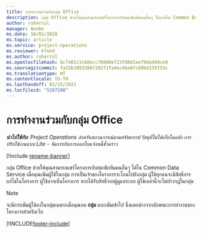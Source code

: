 ```yaml
---
title: การทำงานร่วมกับกลุ่ม Office
description: กลุ่ม Office ช่วยให้คุณสามารถแชร์โครงการกับสมาชิกทีมคนอื่นๆ ได้ภายใน Common Data Service
author: ruhercul
manager: Annbe
ms.date: 10/01/2020
ms.topic: article
ms.service: project-operations
ms.reviewer: kfend
ms.author: ruhercul
ms.openlocfilehash: 6cf481c3c68ecc76000ef23fd0d1eef0da49dce9
ms.sourcegitcommit: fa32b1893286f20271fa4ec4be8fc68bd135f53c
ms.translationtype: HT
ms.contentlocale: th-TH
ms.lasthandoff: 02/15/2021
ms.locfileid: "5287200"
---
```

# <a name="collaboration-with-office-groups"></a>การทำงานร่วมกับกลุ่ม Office

_**นำไปใช้กับ:** Project Operations สำหรับสถานการณ์ตามทรัพยากร/วัสดุที่ไม่ได้เก็บในคลัง การปรับใช้งานแบบ Lite - จัดการกับการออกใบแจ้งหนี้ชั่วคราว_

[!include [rename-banner](~/includes/cc-data-platform-banner.md)]

กลุ่ม Office ช่วยให้คุณสามารถแชร์โครงการกับสมาชิกทีมคนอื่นๆ ได้ใน Common Data Service เมื่อคุณเพิ่มผู้ใช้ในกลุ่ม การเป็นเจ้าของโครงการจะโอนไปยังกลุ่ม ผู้ใช้ทุกคนจะมีสิทธิ์การแก้ไขในโครงการ ผู้ใช้อาจเห็นโครงการ หากได้รับสิทธิ์จากผู้ดูแลระบบ ผู้ใช้เหล่านี้จะไม่ปรากฏในกลุ่ม

> [!NOTE] 
> จะมีการเพิ่มผู้ใช้ลงในกลุ่มเฉพาะเมื่อคุณกด **กลุ่ม** และเพิ่มเข้าไป ซึ่งแตกต่างจากลักษณะการทำงานของโครงการสำหรับเว็บ 



[!INCLUDE[footer-include](../includes/footer-banner.md)]